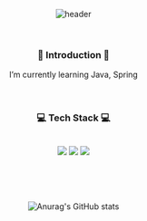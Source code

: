 <div align=center>

  ![header](https://capsule-render.vercel.app/api?type=waving&color=auto&height=150&section=header&text=Hello,%20I'm%20"강하렴"&fontSize=50)
  
  <br/>
  
### 🌱 Introduction 🌱
  I’m currently learning Java, Spring 
  <br/><br/><br/>

### 💻 Tech Stack 💻
  <br/>
  <img src="https://img.shields.io/badge/java-E34F26?style=for-the-badge&logo=java&logoColor=white">
  <img src="https://img.shields.io/badge/spring-6DB33F?style=for-the-badge&logo=spring&logoColor=white">
<img src="https://img.shields.io/badge/mysql-02569B?style=for-the-badge&logo=mysql&logoColor=white">

  <br/><br/><br/>
  
![Anurag's GitHub stats](https://github-readme-stats.vercel.app/api?username=kangharyeom&show_icons=true&theme=radical)

  <br/><br/><br/>
  

  
  <br/>
  
  
  
  </div>
